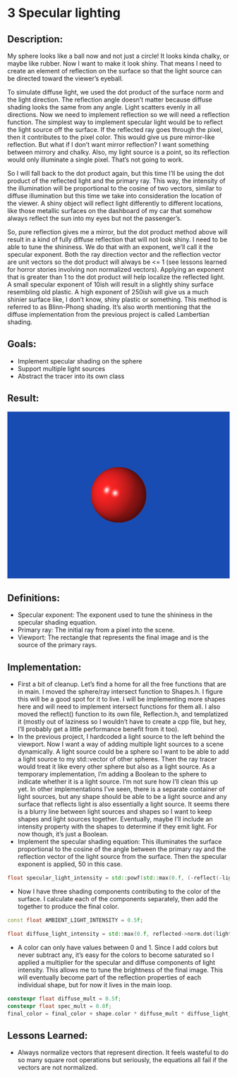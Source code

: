 # 3 Specular lighting

## Description:
My sphere looks like a ball now and not just a circle!  It looks kinda chalky, or maybe like rubber. Now I want to make it look shiny. That means I need to create an element of reflection on the surface so that the light source can be directed toward the viewer’s eyeball. 

To simulate diffuse light, we used the dot product of the surface norm and the light direction. The reflection angle doesn’t matter because diffuse shading looks the same from any angle. Light scatters evenly in all directions. Now we need to implement reflection so we will need a reflection function. The simplest way to implement specular light would be to reflect the light source off the surface. If the reflected ray goes through the pixel, then it contributes to the pixel color. This would give us pure mirror-like reflection. But what if I don’t want mirror reflection? I want something between mirrory and chalky.  Also, my light source is a point, so its reflection would only illuminate a single pixel. That’s not going to work. 

So I will fall back to the dot product again, but this time I’ll be using the dot product of the reflected light and the primary ray. This way, the intensity of the illumination will be proportional to the cosine of two vectors, similar to diffuse illumination but this time we take into consideration the location of the viewer.  A shiny object will reflect light differently to different locations, like those metallic surfaces on the dashboard of my car that somehow always reflect the sun into my eyes but not the passenger’s. 

So, pure reflection gives me a mirror, but the dot product method above will result in a kind of fully diffuse reflection that will not look shiny. I need to be able to tune the shininess. We do that with an exponent, we’ll call it the specular exponent. Both the ray direction vector and the reflection vector are unit vectors so the dot product will always be <= 1 (see lessons learned for horror stories involving non normalized vectors).  Applying an exponent that is greater than 1 to the dot product will help localize the reflected light. A small specular exponent of 10ish will result in a slightly shiny surface resembling old plastic. A high exponent of 250ish will give us a much shinier surface like, I don’t know, shiny plastic or something. This method is referred to as Blinn-Phong shading. It’s also worth mentioning that the diffuse implementation from the previous project is called Lambertian shading. 

## Goals:
* Implement specular shading on the sphere
* Support multiple light sources
* Abstract the tracer into its own class 

## Result:
![](/3-Specular_Lighting/tracer/image.bmp)

## Definitions:
* Specular exponent: The exponent used to tune the shininess in the specular shading equation. 
* Primary ray:  The initial ray from a pixel into the scene. 
* Viewport: The rectangle that represents the final image and is the source of the primary rays. 

## Implementation:
* First a bit of cleanup. Let’s find a home for all the free functions that are in main. I moved the sphere/ray intersect function to Shapes.h. I figure this will be a good spot for it to live. I will be implementing more shapes here and will need to implement intersect functions for them all.  I also moved the reflect() function to its own file, Reflection.h, and templatized it (mostly out of laziness so I wouldn’t have to create a cpp file, but hey, I’ll probably get a little performance benefit from it too).
* In the previous project, I hardcoded a light source to the left behind the viewport. Now I want a way of adding multiple light sources to a scene dynamically. A light source could be a sphere so I want to be able to add a light source to my std::vector of other spheres. Then the ray tracer would treat it like every other sphere but also as a light source.  As a temporary implementation, I’m adding a Boolean to the sphere to indicate whether it is a light source. I’m not sure how I’ll clean this up yet. In other implementations I’ve seen, there is a separate container of light sources, but any shape should be able to be a light source and any surface that reflects light is also essentially a light source.  It seems there is a blurry line between light sources and shapes so I want to keep shapes and light sources together. Eventually, maybe I’ll include an intensity property with the shapes to determine if they emit light. For now though, it’s just a Boolean. 
* Implement the specular shading equation: This illuminates the surface proportional to the cosine of the angle between the primary ray and the reflection vector of the light source from the surface. Then the specular exponent is applied, 50 in this case. 
```cpp
float specular_light_intensity = std::powf(std::max(0.f, (-reflect(-lightDir, reflected->norm)).dot(primary.dir)), 50.f);
```
* Now I have three shading components contributing to the color of the surface.  I calculate each of the components separately, then add the together to produce the final color. 
```cpp
const float AMBIENT_LIGHT_INTENSITY = 0.5f;
```
```cpp
float diffuse_light_intensity = std::max(0.f, reflected->norm.dot(lightDir));
```
* A color can only have values between 0 and 1. Since I add colors but never subtract any, it’s easy for the colors to become saturated so I applied a multiplier for the specular and diffuse components of light intensity. This allows me to tune the brightness of the final image. This will eventually become part of the reflection properties of each individual shape, but for now it lives in the main loop. 
```cpp
constexpr float diffuse_mult = 0.5f;
constexpr float spec_mult = 0.8f;
final_color = final_color + shape.color * diffuse_mult * diffuse_light_intensity + secondary_shape.color * spec_mult * specular_light_intensity;
```

## Lessons Learned:
* Always normalize vectors that represent direction. It feels wasteful to do so many square root operations but seriously, the equations all fail if the vectors are not normalized. 

